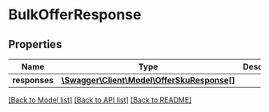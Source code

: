 # BulkOfferResponse

## Properties
Name | Type | Description | Notes
------------ | ------------- | ------------- | -------------
**responses** | [**\Swagger\Client\Model\OfferSkuResponse[]**](OfferSkuResponse.md) |  | [optional] 

[[Back to Model list]](../../README.md#documentation-for-models) [[Back to API list]](../../README.md#documentation-for-api-endpoints) [[Back to README]](../../README.md)

